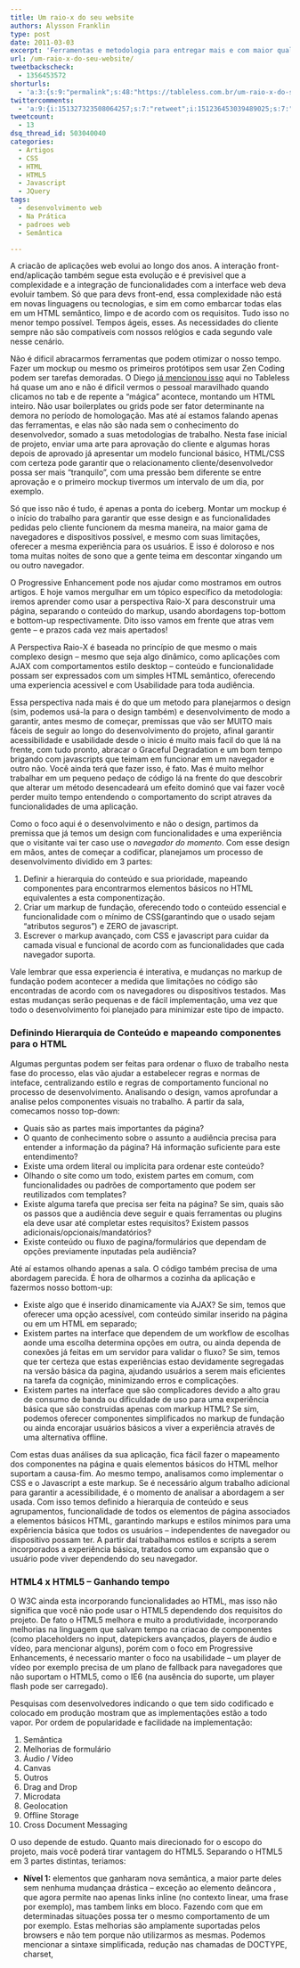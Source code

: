 ```yaml
---
title: Um raio-x do seu website
authors: Alysson Franklin
type: post
date: 2011-03-03
excerpt: 'Ferramentas e metodologia para entregar mais e com maior qualidade. O Progressive Enhancement pode nos ajudar como mostramos em outros artigos. E hoje vamos mergulhar em um tópico específico da metodologia. '
url: /um-raio-x-do-seu-website/
tweetbackscheck:
  - 1356453572
shorturls:
  - 'a:3:{s:9:"permalink";s:48:"https://tableless.com.br/um-raio-x-do-seu-website";s:7:"tinyurl";s:26:"https://tinyurl.com/4x25fvk";s:4:"isgd";s:19:"https://is.gd/rxsqjn";}'
twittercomments:
  - 'a:9:{i:151327323508064257;s:7:"retweet";i:151236453039489025;s:7:"retweet";i:154255318610755584;s:7:"retweet";i:154254464201670657;s:7:"retweet";i:154253700964167680;s:7:"retweet";i:169584844064571392;s:7:"retweet";i:181826903370514433;s:7:"retweet";i:181824512231346176;s:7:"retweet";i:181822569626861570;s:7:"retweet";}'
tweetcount:
  - 13
dsq_thread_id: 503040040
categories:
  - Artigos
  - CSS
  - HTML
  - HTML5
  - Javascript
  - JQuery
tags:
  - desenvolvimento web
  - Na Prática
  - padroes web
  - Semântica

---
```

A criacão de aplicações web evolui ao longo dos anos. A interação front-end/aplicação também segue esta evolução e é previsivel que a complexidade e a integração de funcionalidades com a interface web deva evoluir tambem. Só que para devs front-end, essa complexidade não está em novas linguagens ou tecnologias, e sim em como embarcar todas elas em um HTML semântico, limpo e de acordo com os requisitos. Tudo isso no menor tempo possível. Tempos ágeis, esses. As necessidades do cliente sempre não são compatíveis com nossos relógios e cada segundo vale nesse cenário.

Não é dificil abracarmos ferramentas que podem otimizar o nosso tempo. Fazer um mockup ou mesmo os primeiros protótipos sem usar Zen Coding podem ser tarefas demoradas. O Diego [já mencionou isso][1] aqui no Tableless há quase um ano e não é dificil vermos o pessoal maravilhado quando clicamos no tab e de repente a &#8220;mágica&#8221; acontece, montando um HTML inteiro. Não usar boilerplates ou grids pode ser fator determinante na demora no período de homologação. Mas até aí estamos falando apenas das ferramentas, e elas não são nada sem o conhecimento do desenvolvedor, somado a suas metodologias de trabalho. Nesta fase inicial de projeto, enviar uma arte para aprovação do cliente e algumas horas depois de aprovado já apresentar um modelo funcional básico, HTML/CSS com certeza pode garantir que o relacionamento cliente/desenvolvedor possa ser mais &#8220;tranquilo&#8221;, com uma pressão bem diferente se entre aprovação e o primeiro mockup tivermos um intervalo de um dia, por exemplo.

Só que isso não é tudo, é apenas a ponta do iceberg. Montar um mockup é o início do trabalho para garantir que esse design e as funcionalidades pedidas pelo cliente funcionem da mesma maneira, na maior gama de navegadores e dispositivos possível, e mesmo com suas limitações, oferecer a mesma experiência para os usuários. E isso é doloroso e nos toma muitas noites de sono que a gente teima em descontar xingando um ou outro navegador.

O Progressive Enhancement pode nos ajudar como mostramos em outros artigos. E hoje vamos mergulhar em um tópico específico da metodologia: iremos aprender como usar a perspectiva Raio-X para desconstruir uma página, separando o conteúdo do markup, usando abordagens top-bottom e bottom-up respectivamente. Dito isso vamos em frente que atras vem gente &#8211; e prazos cada vez mais apertados!

A Perspectiva Raio-X é baseada no princípio de que mesmo o mais complexo design – mesmo que seja algo dinâmico, como aplicações com AJAX com comportamentos estilo desktop – conteúdo e funcionalidade possam ser expressados com um simples HTML semântico, oferecendo uma experiencia acessivel e com Usabilidade para toda audiência.

Essa perspectiva nada mais é do que um metodo para planejarmos o design (sim, podemos usá-la para o design também) e desenvolvimento de modo a garantir, antes mesmo de começar, premissas que vão ser MUITO mais fáceis de seguir ao longo do desenvolvimento do projeto, afinal garantir acessibilidade e usabilidade desde o inicio é muito mais facil do que lá na frente, com tudo pronto, abracar o Graceful Degradation e um bom tempo brigando com javascripts que teimam em funcionar em um navegador e outro não. Você ainda terá que fazer isso, é fato. Mas é muito melhor trabalhar em um pequeno pedaço de código lá na frente do que descobrir que alterar um método desencadeará um efeito dominó que vai fazer você perder muito tempo entendendo o comportamento do script atraves da funcionalidades de uma aplicação.

Como o foco aqui é o desenvolvimento e não o design, partimos da premissa que já temos um design com funcionalidades e uma experiência que o visitante vai ter caso use o _navegador do momento_. Com esse design em mãos, antes de começar a codificar, planejamos um processo de desenvolvimento dividido em 3 partes:

  1. Definir a hierarquia do conteúdo e sua prioridade, mapeando componentes para encontrarmos elementos básicos no HTML equivalentes a esta componentização.
  2. Criar um markup de fundação, oferecendo todo o conteúdo essencial e funcionalidade com o mínimo de CSS(garantindo que o usado sejam &#8220;atributos seguros&#8221;) e ZERO de javascript.
  3. Escrever o markup avançado, com CSS e javascript para cuidar da camada visual e funcional de acordo com as funcionalidades que cada navegador suporta.

Vale lembrar que essa experiencia é interativa, e mudanças no markup de fundação podem acontecer a medida que limitações no código são encontradas de acordo com os navegadores ou dispositivos testados. Mas estas mudanças serão pequenas e de fácil implementação, uma vez que todo o desenvolvimento foi planejado para minimizar este tipo de impacto.

### **Definindo Hierarquia de Conteúdo e mapeando componentes para o HTML**

Algumas perguntas podem ser feitas para ordenar o fluxo de trabalho nesta fase do processo, elas vão ajudar a estabelecer regras e normas de inteface, centralizando estilo e regras de comportamento funcional no processo de desenvolvimento. Analisando o design, vamos aprofundar a analise pelos componentes visuais no trabalho. A partir da sala, comecamos nosso top-down:

  * Quais são as partes mais importantes da página?
  * O quanto de conhecimento sobre o assunto a audiência precisa para entender a informação da página? Há informação suficiente para este entendimento?
  * Existe uma ordem literal ou implícita para ordenar este conteúdo?
  * Olhando o site como um todo, existem partes em comum, com funcionalidades ou padrões de comportamento que podem ser reutilizados com templates?
  * Existe alguma tarefa que precisa ser feita na página? Se sim, quais são os passos que a audiência deve seguir e quais ferramentas ou plugins ela deve usar até completar estes requisitos? Existem passos adicionais/opcionais/mandatórios?
  * Existe conteúdo ou fluxo de pagina/formulários que dependam de opções previamente inputadas pela audiência?

Até aí estamos olhando apenas a sala. O código também precisa de uma abordagem parecida. É hora de olharmos a cozinha da aplicação e fazermos nosso bottom-up:

  * Existe algo que é inserido dinamicamente via AJAX? Se sim, temos que oferecer uma opção acessível, com conteúdo similar inserido na página ou em um HTML em separado;
  * Existem partes na interface que dependem de um workflow de escolhas aonde uma escolha determina opções em outra, ou ainda dependa de conexões já feitas em um servidor para validar o fluxo? Se sim, temos que ter certeza que estas experiências estao devidamente segregadas na versão básica da pagina, ajudando usuários a serem mais eficientes na tarefa da cognição, minimizando erros e complicações.
  * Existem partes na interface que são complicadores devido a alto grau de consumo de banda ou dificuldade de uso para uma experiência básica que são construidas apenas com markup HTML? Se sim, podemos oferecer componentes simplificados no markup de fundação ou ainda encorajar usuários básicos a viver a experiência através de uma alternativa offline.

Com estas duas análises da sua aplicação, fica fácil fazer o mapeamento dos componentes na página e quais elementos básicos do HTML melhor suportam a causa-fim. Ao mesmo tempo, analisamos como implementar o CSS e o Javascript a este markup. Se é necessário algum trabalho adicional para garantir a acessibilidade, é o momento de analisar a abordagem a ser usada. Com isso temos definido a hierarquia de conteúdo e seus agrupamentos, funcionalidade de todos os elementos de página associados a elementos básicos HTML, garantindo markups e estilos mínimos para uma expêriencia básica que todos os usuários &#8211; independentes de navegador ou dispositivo possam ter. A partir daí trabalhamos estilos e scripts a serem incorporados a experiência básica, tratados como um expansão que o usuário pode viver dependendo do seu navegador.

### **HTML4 x HTML5 – Ganhando tempo**

O W3C ainda esta incorporando funcionalidades ao HTML, mas isso não significa que você não pode usar o HTML5 dependendo dos requisitos do projeto. De fato o HTML5 melhora e muito a produtividade, incorporando melhorias na linguagem que salvam tempo na criacao de componentes (como placeholders no input, datepickers avançados, players de áudio e vídeo, para mencionar alguns), porém com o foco em Progressive Enhancements, é necessario manter o foco na usabilidade &#8211; um player de vídeo por exemplo precisa de um plano de fallback para navegadores que não suportam o HTML5, como o IE6 (na ausência do suporte, um player flash pode ser carregado).

Pesquisas com desenvolvedores indicando o que tem sido codificado e colocado em produção mostram que as implementações estão a todo vapor. Por ordem de popularidade e facilidade na implementação:

  1. Semântica
  2. Melhorias de formulário
  3. Áudio / Vídeo
  4. Canvas
  5. Outros
  6. Drag and Drop
  7. Microdata
  8. Geolocation
  9. Offline Storage
 10. Cross Document Messaging

O uso depende de estudo. Quanto mais direcionado for o escopo do projeto, mais você poderá tirar vantagem do HTML5. Separando o HTML5 em 3 partes distintas, teriamos:

  * **Nível 1:** elementos que ganharam nova semântica, a maior parte deles sem nenhuma mudançaa drástica &#8211; exceção ao elemento deâncora <a>, que agora permite nao apenas links inline (no contexto linear, uma frase por exemplo), mas tambem links em bloco. Fazendo com que em determinadas situações <a> possa ter o mesmo comportamento de um <div> por exemplo. Estas melhorias são amplamente suportadas pelos browsers e não tem porque não utilizarmos as mesmas. Podemos mencionar a sintaxe simplificada, redução nas chamadas de DOCTYPE, charset, <script> e <style> e os atributos type, alem da não necessidade de fechar tags para elementos self-closing (/>) 
  * **Nível 2:** Alguns extras que já não são garantidos em todos os navegadores. Algumas intervenções serão necessárias para implementar este nível, mas nada muito complicado que possa oferecer riscos de impacto ao design. Por default, estas funcionalidades são atingidas pelo Graceful Degradation (ex.: uma caixa <input type=&#8221;range&#8221;> em navegadores sem suporte se transformam em caixas comum de texto. Nada que não possa ser resolvido com um pouco de javascript.
  * **Nível 3:** Tudo o que não foi mencionado antes. Infelizmente são solucoes que ainda precisam de intervenções para termos escalabilidade. Alguns deles possuem já soluções consagradas (como os já mencionados Boilerplates e Grids) e garantem escalabilidade em navegadores que não oferecem suporte. Tags para diagramação de conteúdo como <section>, <article>, <nav>, <aside>, <header>, <footer> ; tags para elementos inline <mark>, <time> ; tags para elementos dinamicos como <audio>, <video>, <details>, <canvas> são suportadas via document.createElement ou boilerplate. As APIs tambem chegam para oferecer possibilidades infindáveis mas novamente, cuidado e análise neste nivel são coisas fundamentais.

Combinar o HTML5 com metodologias como o Progressive Enhancement é um grande diferencial, e, dominando as ferramentas, fica facil entregar mais com menos &#8211; e com maior qualidade. Pronto para tirar uma _chapa_ de suas páginas e começar a analisar o que pode ser otimizado?

### Referências

  * [Tableless &#8211; Editores e Snippets][1]
  * [zen coding][2]
  * [html5 boilerplate][3]
  * [960 grid][4]
  * [Designing w/ Progressive Enhancement][5] (esse ja é um clássico)
  * [HTML5 Features in use on Production Sites][6]
  * [A Form of Madness][7]
  * [3 levels of HTML usage][8]

 [1]: https://tableless.com.br/produtividade-editores-e-snippets
 [2]: https://code.google.com/p/zen-coding/
 [3]: https://br.html5boilerplate.com/
 [4]: https://sixrevisions.com/web_design/the-960-grid-system-made-easy/
 [5]: https://filamentgroup.com/dwpe/
 [6]: https://css-tricks.com/poll-results-html5-features-in-use-on-production-sites/
 [7]: https://diveintohtml5.org/forms.html
 [8]: https://mathiasbynens.be/notes/html5-levels